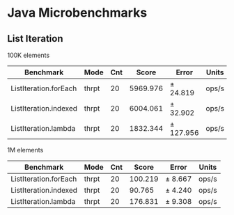 # Java Microbenchmarks

## List Iteration


100K elements

|Benchmark | Mode | Cnt | Score | Error | Units |
|---|---|---|---|---|---|
|ListIteration.forEach  | thrpt  | 20  | 5969.976 | ±  24.819 | ops/s |
ListIteration.indexed | thrpt  | 20 | 6004.061 | ±  32.902 | ops/s |
ListIteration.lambda  | thrpt  | 20 | 1832.344 | ± 127.956 | ops/s |


1M elements

|Benchmark|Mode|Cnt|Score|Error|Units |
|---|---|---|---|---|---|
|ListIteration.forEach|thrpt|20|100.219|± 8.667|ops/s|
|ListIteration.indexed|thrpt|20|90.765|± 4.240|ops/s|
|ListIteration.lambda|thrpt|20|176.831|± 9.308|ops/s|
        